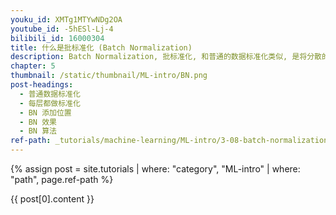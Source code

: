 ```yaml
---
youku_id: XMTg1MTYwNDg2OA
youtube_id: -5hESl-Lj-4
bilibili_id: 16000304
title: 什么是批标准化 (Batch Normalization)
description: Batch Normalization, 批标准化, 和普通的数据标准化类似, 是将分散的数据统一的一种做法, 也是优化神经网络的一种方法. 在之前 Normalization 的简介视频中我们一提到, 具有统一规格的数据, 能让机器学习更容易学习到数据之中的规律.
chapter: 5
thumbnail: /static/thumbnail/ML-intro/BN.png
post-headings:
  - 普通数据标准化
  - 每层都做标准化
  - BN 添加位置
  - BN 效果
  - BN 算法
ref-path: _tutorials/machine-learning/ML-intro/3-08-batch-normalization.md
---
```



{% assign post = site.tutorials | where: "category", "ML-intro" | where: "path", page.ref-path %}

{{ post[0].content }}